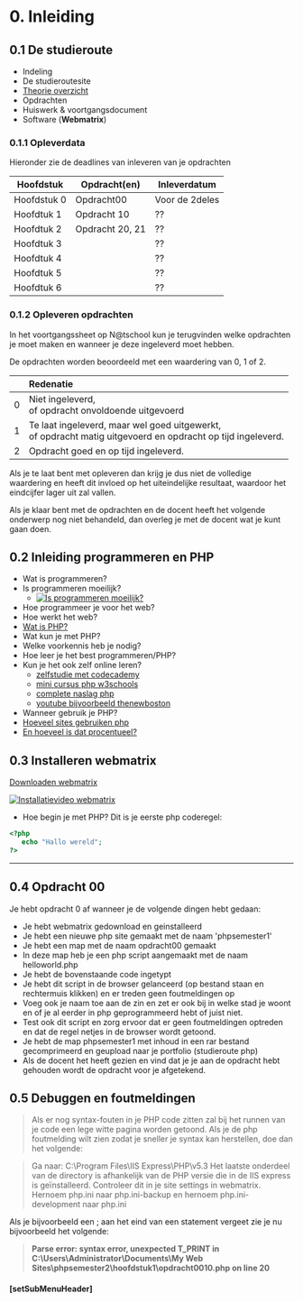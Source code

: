 # 0. Inleiding

## 0.1 De studieroute 

* Indeling
* De studieroutesite
* [Theorie overzicht](https://docs.google.com/presentation/d/1YyCH0ILOnx2i7GqfKxVWiofecFtXBkOagwoCEdVxaPQ/edit?usp=sharing)
* Opdrachten
* Huiswerk & voortgangsdocument
* Software (__Webmatrix__)

### 0.1.1 Opleverdata
Hieronder zie de deadlines van inleveren van je opdrachten

|Hoofdstuk           | Opdracht(en)| Inleverdatum  |
|--------------------|-------------|-------|
|Hoofdstuk 0 | Opdracht00 |Voor de 2deles |
|Hoofdtuk 1| Opdracht 10| ?? |
|Hoofdtuk 2| Opdracht 20, 21 | ?? |
|Hoofdtuk 3|  | ?? |
|Hoofdtuk 4|  | ?? |
|Hoofdtuk 5|  | ?? |
|Hoofdtuk 6|  | ?? |

### 0.1.2 Opleveren opdrachten
In het voortgangssheet op N@tschool kun je terugvinden welke opdrachten je moet maken en wanneer je deze ingeleverd moet hebben.

De opdrachten worden beoordeeld met een waardering van 0, 1 of 2.

<table><thead>
<tr>
<th></th>
<th align="left">Redenatie</th>
</tr>
</thead><tbody>
<tr>
<td>0</td>
<td align="left">Niet ingeleverd,<br>of opdracht onvoldoende uitgevoerd</td>
</tr>
<tr>
<td>1</td>
<td align="left">Te laat ingeleverd, maar wel goed uitgewerkt,<br>of opdracht matig uitgevoerd en opdracht op tijd ingeleverd.</td>
</tr>
<tr>
<td>2</td>
<td align="left">Opdracht goed en op tijd ingeleverd.</td>
</tr>
</tbody></table>

Als je te laat bent met opleveren dan krijg je dus niet de volledige waardering en heeft dit invloed op het uiteindelijke resultaat, waardoor het eindcijfer lager uit zal vallen.

Als je klaar bent met de opdrachten en de docent heeft het volgende onderwerp nog niet behandeld, dan overleg je met de docent wat je kunt gaan doen.

## 0.2 Inleiding programmeren en PHP

* Wat is programmeren?
* Is programmeren moeilijk? 
   * [![Is programmeren moeilijk?](http://img.youtube.com/vi/pvAsqPbz9Ro/0.jpg)](http://www.youtube.com/watch?v=pvAsqPbz9Ro)
* Hoe programmeer je voor het web?
* Hoe werkt het web?
* [Wat is PHP?](http://www.html-site.nl/wat-is-php/)
* Wat kun je met PHP?
* Welke voorkennis heb je nodig?
* Hoe leer je het best programmeren/PHP?
* Kun je het ook zelf online leren?
    - [zelfstudie met codecademy](https://www.codecademy.com/learn/php)
    - [mini cursus php w3schools](http://www.w3schools.com/php/)
    - [complete naslag php](http://php.net)
    - [youtube bijvoorbeeld thenewboston](https://www.youtube.com/watch?v=iCUV3iv9xOs&list=PL442FA2C127377F07)
* Wanneer gebruik je PHP?
* [Hoeveel sites gebruiken php](http://php.net/usage.php)
* [En hoeveel is dat procentueel?](https://w3techs.com/technologies/overview/programming_language/all)


## 0.3 Installeren webmatrix

[Downloaden webmatrix](https://www.microsoft.com/web/webmatrix/wmx3features.aspx)

[![Installatievideo webmatrix](http://img.youtube.com/vi/W02JcPdWjXU/0.jpg)](http://www.youtube.com/watch?v=W02JcPdWjXU)


* Hoe begin je met PHP?
Dit is je eerste php coderegel:

```php
<?php
   echo "Hallo wereld";
?>
```



---
## 0.4 Opdracht 00
Je hebt opdracht 0 af wanneer je de volgende dingen hebt gedaan:
* Je hebt webmatrix gedownload en geinstalleerd
* Je hebt een nieuwe php site gemaakt met de naam 'phpsemester1'
* Je hebt een map met de naam opdracht00 gemaakt
* In deze map heb je een php script aangemaakt met de naam helloworld.php
* Je hebt de bovenstaande code ingetypt
* Je hebt dit script in de browser gelanceerd (op bestand staan en rechtermuis klikken) en er treden geen foutmeldingen op
* Voeg ook je naam toe aan de zin en zet er ook bij in welke stad je woont en of je al eerder in php geprogrammeerd hebt of juist niet.
* Test ook dit script en zorg ervoor dat er geen foutmeldingen optreden en dat de regel netjes in de browser wordt getoond.
* Je hebt de map phpsemester1 met inhoud in een rar bestand gecomprimeerd en geupload naar je portfolio (studieroute php)
* Als de docent het heeft gezien en vind dat je je aan de opdracht hebt gehouden wordt de opdracht voor je afgetekend.


## 0.5 Debuggen en foutmeldingen

> Als er nog syntax-fouten in je PHP code zitten zal bij het runnen van je code een lege witte pagina worden getoond. Als je de php foutmelding wilt zien zodat je sneller je syntax kan herstellen, doe dan het volgende:

> Ga naar:
C:\Program Files\IIS Express\PHP\v5.3
> Het laatste onderdeel van de directory is afhankelijk van de PHP versie die in de IIS express is geïnstalleerd. Controleer dit in je site settings in webmatrix.
> Hernoem php.ini naar php.ini-backup en hernoem php.ini-development naar php.ini 

Als je bijvoorbeeld een ; aan het eind van een statement vergeet zie je nu bijvoorbeeld het volgende:

> **Parse error: syntax error, unexpected T_PRINT in C:\Users\Administrator\Documents\My Web Sites\phpsemester2\hoofdstuk1\opdracht0010.php on line 20**


#### [setSubMenuHeader]
